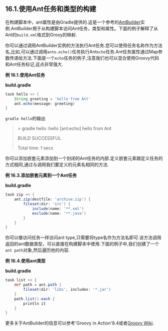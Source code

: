 ## 16.1.使用Ant任务和类型的构建

在构建脚本中，ant属性是由Gradle提供的.这是一个参考的[AntBuilder](https://docs.gradle.org/current/javadoc/org/gradle/api/AntBuilder.html)实例.AntBuilder用于从构建脚本访问Ant任务，类型和属性。下面的例子解释了从Ant的`build.xml`格式到Grooy的映射.

你可以通过调用AntBuilder实例的方法执行Ant任务.您可以使用任务名称作为方法名,比如,可以通过调用`anto.echo()`任务执行Ant`echo`任务.Ant任务属性通过Map参数传递给方法.下面是一个`echo`任务的例子,注意我们也可以混合使用Groovy代码和Ant任务标记,这点非常强大.

**例 16.1.使用Ant任务**

**build.gradle**

```gradle
task hello << {
    String greeting = 'hello from Ant'
    ant.echo(message: greeting)
}
```

`gradle hello`的输出

>\> gradle hello
>:hello
>[ant:echo] hello from Ant
>
>BUILD SUCCESSFUL
>
>Total time: 1 secs

你可以添加嵌套元素添加到一个封闭的Ant任务的内部.定义嵌套元素跟定义任务的方式相同,通过与调用我们要定义的元素名相同的方法.

**例 16.3.添加嵌套元素到一个Ant任务**

**build.gradle**
```gradle
task zip << {
    ant.zip(destfile: 'archive.zip') {
        fileset(dir: 'src') {
            include(name: '**.xml')
            exclude(name: '**.java')
        }
    }
}
```

你可以像访问任务一样访问ant type,只需要将type名作为方法名即可.该方法调用返回的ant数据类型，可以直接在构建脚本中使用.下面的例子中,我们创建了一个`ant path`对象,然后遍历他的内容.

**例 16.4.使用ant类型**

**build.gradle**
```gradle
task list << {
    def path = ant.path {
        fileset(dir: 'libs', includes: '*.jar')
    }
    path.list().each {
        println it
    }
}
```

更多关于AntBuilder的信息可以参考'Groovy in Action'8.4或者[Groovy Wiki](http://groovy.codehaus.org/Using+Ant+from+Groovy).

